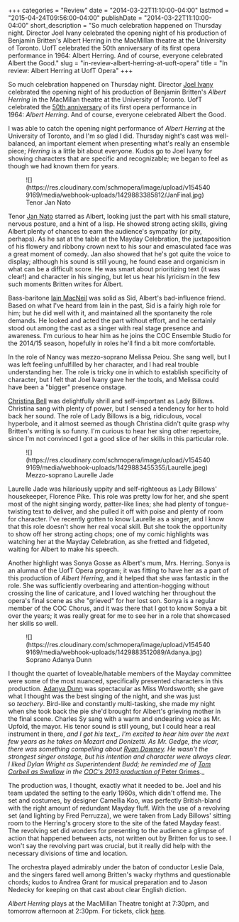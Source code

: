 +++
categories = "Review"
date = "2014-03-22T11:10:00-04:00"
lastmod = "2015-04-24T09:56:00-04:00"
publishDate = "2014-03-22T11:10:00-04:00"
short_description = "So much celebration happened on Thursday night. Director Joel Ivany celebrated the opening night of his production of Benjamin Britten&#039;s Albert Herring in the MacMillan theatre at the University of Toronto. UofT celebrated the 50th anniversary of its first opera performance in 1964: Albert Herring. And of course, everyone celebrated Albert the Good."
slug = "in-review-albert-herring-at-uoft-opera"
title = "In review: Albert Herring at UofT Opera"
+++

So much celebration happened on Thursday night. Director [Joel Ivany](http://www.joelivany.com/index/biography.html) celebrated the opening night of his production of Benjamin Britten's _Albert Herring_ in the MacMillan theatre at the University of Toronto. UofT celebrated the [50th anniversary](http://performance.rcmusic.ca/event/university-toronto-faculty-music-presents-brbritten-albert-herring-2) of its first opera performance in 1964: _Albert Herring_. And of course, everyone celebrated Albert the Good.

I was able to catch the opening night performance of _Albert Herring_ at the University of Toronto, and I'm so glad I did. Thursday night's cast was well-balanced, an important element when presenting what's really an ensemble piece; _Herring_ is a little bit about everyone. Kudos go to Joel Ivany for showing characters that are specific and recognizable; we began to feel as though we had known them for years.

 <figure data-type="image">
 ![](https://res.cloudinary.com/schmopera/image/upload/v1545409169/media/webhook-uploads/1429883385812/JanFinal.jpg)
 <figcaption>Tenor Jan Nato</figcaption>
 </figure>

Tenor [Jan Nato](https://twitter.com/jjanissimo) starred as Albert, looking just the part with his small stature, nervous posture, and a hint of a lisp. He showed strong acting skills, giving Albert plenty of chances to earn the audience's sympathy (or pity, perhaps). As he sat at the table at the Mayday Celebration, the juxtaposition of his flowery and ribbony crown next to his sour and emasculated face was a great moment of comedy. Jan also showed that he's got quite the voice to display; although his sound is still young, he found ease and organicism in what can be a difficult score. He was smart about prioritizing text (it was clear!) and character in his singing, but let us hear his lyricism in the few such moments Britten writes for Albert.

Bass-baritone [Iain MacNeil](http://www.coc.ca/ExploreAndLearn/NewToOpera/OnlineLearningCentre/ParlandoTheCOCBlog.aspx?EntryID=25769) was solid as Sid, Albert's bad-influence friend. Based on what I've heard from Iain in the past, Sid is a fairly high role for him; but he did well with it, and maintained all the spontaneity the role demands. He looked and acted the part without effort, and he certainly stood out among the cast as a singer with real stage presence and awareness. I'm curious to hear him as he joins the COC Ensemble Studio for the 2014/15 season, hopefully in roles he'll find a bit more comfortable.

In the role of Nancy was mezzo-soprano Melissa Peiou. She sang well, but I was left feeling unfulfilled by her character, and I had real trouble understanding her. The role is tricky one in which to establish specificity of character, but I felt that Joel Ivany gave her the tools, and Melissa could have been a "bigger" presence onstage.

[Christina Bell](https://twitter.com/ziggy_1089) was delightfully shrill and self-important as Lady Billows. Christina sang with plenty of power, but I sensed a tendency for her to hold back her sound. The role of Lady Billows is a big, ridiculous, vocal hyperbole, and it almost seemed as though Christina didn't quite grasp why Britten's writing is so funny. I'm curious to hear her sing other repertoire, since I'm not convinced I got a good slice of her skills in this particular role.

<figure data-type="image">
![](https://res.cloudinary.com/schmopera/image/upload/v1545409169/media/webhook-uploads/1429883455355/Laurelle.jpeg)
<figcaption>Mezzo-soprano Laurelle Jade</figcaption>
</figure>

Laurelle Jade was hilariously uppity and self-righteous as Lady Billows' housekeeper, Florence Pike. This role was pretty low for her, and she spent most of the night singing wordy, patter-like lines; she had plenty of tongue-twisting text to deliver, and she pulled it off with poise and plenty of room for character. I've recently gotten to know Laurelle as a singer, and I know that this role doesn't show her real vocal skill. But she took the opportunity to show off her strong acting chops; one of my comic highlights was watching her at the Mayday Celebration, as she fretted and fidgeted, waiting for Albert to make his speech.

Another highlight was Sonya Gosse as Albert's mum, Mrs. Herring. Sonya is an alumna of the UofT Opera program; it was fitting to have her as a part of this production of _Albert Herring_, and it helped that she was fantastic in the role. She was sufficiently overbearing and attention-hogging without crossing the line of caricature, and I loved watching her throughout the opera's final scene as she "grieved" for her lost son. Sonya is a regular member of the COC Chorus, and it was there that I got to know Sonya a bit over the years; it was really great for me to see her in a role that showcased her skills so well.

<figure data-type="image">
![](https://res.cloudinary.com/schmopera/image/upload/v1545409169/media/webhook-uploads/1429883512089/Adanya.jpg)
</figcaption>Soprano Adanya Dunn</figcaption>
</figure>

I thought the quartet of loveable/hatable members of the Mayday committee were some of the most nuanced, specifically presented characters in this production. [Adanya Dunn](http://www.fawnopera.com/collaborating-artists/production-team/) was spectacular as Miss Wordsworth; she gave what I thought was the best singing of the night, and she was just so _teachery_. Bird-like and constantly multi-tasking, she made my night when she took back the pie she'd brought for Albert's grieving mother in the final scene. Charles Sy sang with a warm and endearing voice as Mr. Upfold, the mayor. His tenor sound is still young, but I could hear a real instrument in there, _and I got his text__. _I'm excited to hear him over the next few years as he takes on Mozart and Donizetti. As Mr. Gedge, the vicar, there was something compelling about [Ryan Downey](https://twitter.com/downeysings). He wasn't the strongest singer onstage, but his intention and character were always clear. I liked Dylan Wright as Superintendent Budd; he reminded me of [Tom Corbeil as Swallow](http://ada-artists.com/2013/11/tom-corbeil-is-celebrated-for-his-swallow-in-peter-grimes-at-coc/) in the [COC's 2013 production of ](http://coc.ca/PerformancesAndTickets/1314Season/PeterGrimes.aspx)_[Peter Grimes](http://coc.ca/PerformancesAndTickets/1314Season/PeterGrimes.aspx)._

The production was, I thought, exactly what it needed to be. Joel and his team updated the setting to the early 1960s, which didn't offend me. The set and costumes, by designer Camellia Koo, was perfectly British-bland with the right amount of redundant Mayday fluff. With the use of a revolving set (and lighting by Fred Perruzza), we were taken from Lady Billows' sitting room to the Herring's grocery store to the site of the fated Mayday feast. The revolving set did wonders for presenting to the audience a glimpse of action that happened between acts, not written out by Britten for us to see. I won't say the revolving part was crucial, but it really did help with the necessary divisions of time and location.

The orchestra played admirably under the baton of conductor Leslie Dala, and the singers fared well among Britten's wacky rhythms and questionable chords; kudos to Andrea Grant for musical preparation and to Jason Nedecky for keeping on that cast about clear English diction.

_Albert Herring_ plays at the MacMillan Theatre tonight at 7:30pm, and tomorrow afternoon at 2:30pm. For tickets, click [here](http://performance.rcmusic.ca/event/university-toronto-faculty-music-presents-brbritten-albert-herring-2).
